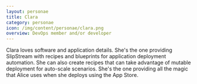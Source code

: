 ```yaml
---
layout: personae
title: Clara
category: personae
icon: /img/content/personae/clara.png
overview: DevOps member and/or developer
---
```


Clara loves software and application details. She's the one providing SlipStream with recipes and blueprints for application deployment automation. She can also create recipes that can take advantage of mutable deployment for auto-scale scenarios. She's the one providing all the magic that Alice uses when she deploys using the App Store.
